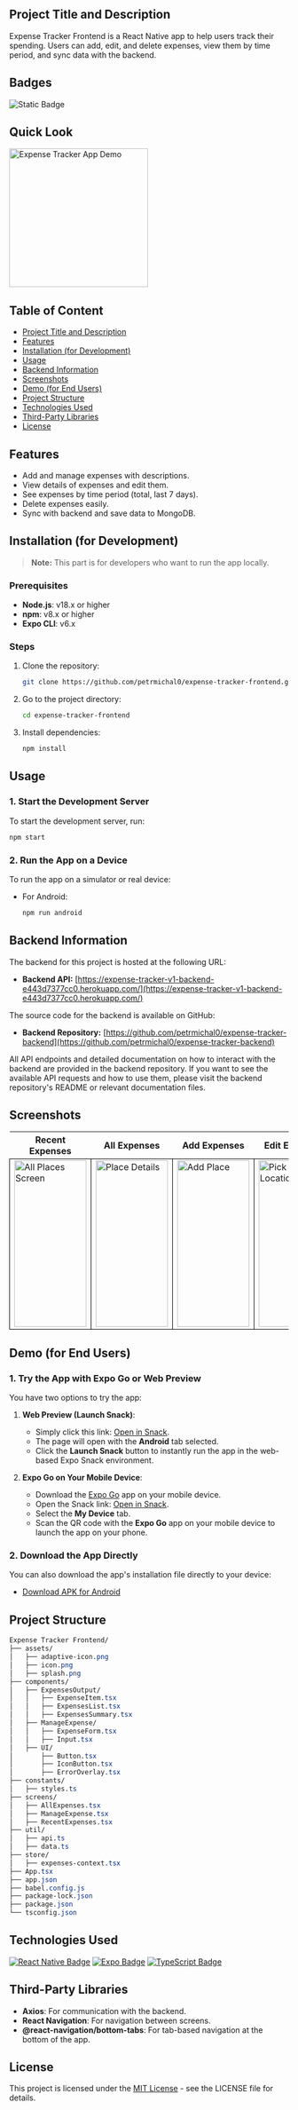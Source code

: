 ## Project Title and Description
Expense Tracker Frontend is a React Native app to help users track their spending. Users can add, edit, and delete expenses, view them by time period, and sync data with the backend.

## Badges
![Static Badge](https://img.shields.io/badge/status-online-brightgreen)

## Quick Look
<img src="https://github.com/user-attachments/assets/b494ee2f-8986-45cc-a705-bafe6ce72082" width="250" alt="Expense Tracker App Demo">

## Table of Content
- [Project Title and Description](#project-title-and-description)
- [Features](#features)
- [Installation (for Development)](#installation-for-development)
- [Usage](#usage)
- [Backend Information](#backend-information)
- [Screenshots](#screenshots)
- [Demo (for End Users)](#demo-for-end-users)
- [Project Structure](#project-structure)
- [Technologies Used](#technologies-used)
- [Third-Party Libraries](#third-party-libraries)
- [License](#license)

## Features
- Add and manage expenses with descriptions.
- View details of expenses and edit them.
- See expenses by time period (total, last 7 days).
- Delete expenses easily.
- Sync with backend and save data to MongoDB.

## Installation (for Development)

> **Note:** This part is for developers who want to run the app locally.

### Prerequisites
- **Node.js**: v18.x or higher
- **npm**: v8.x or higher
- **Expo CLI**: v6.x

### Steps

1. Clone the repository:
    ```bash
    git clone https://github.com/petrmichal0/expense-tracker-frontend.git
    ```

2. Go to the project directory:
    ```bash
    cd expense-tracker-frontend
    ```

3. Install dependencies:
    ```bash
    npm install
    ```

## Usage

### 1. Start the Development Server
To start the development server, run:
```bash
npm start
```

### 2. Run the App on a Device

To run the app on a simulator or real device:

- For Android:
  ```bash
  npm run android
  ```
  
## Backend Information

The backend for this project is hosted at the following URL:

- **Backend API:** [https://expense-tracker-v1-backend-e443d7377cc0.herokuapp.com/](https://expense-tracker-v1-backend-e443d7377cc0.herokuapp.com/)

The source code for the backend is available on GitHub:

- **Backend Repository:** [https://github.com/petrmichal0/expense-tracker-backend](https://github.com/petrmichal0/expense-tracker-backend)

All API endpoints and detailed documentation on how to interact with the backend are provided in the backend repository. If you want to see the available API requests and how to use them, please visit the backend repository's README or relevant documentation files.

## Screenshots

<table>
  <tr>
    <th>Recent Expenses</th>
    <th>All Expenses</th>
    <th>Add Expenses</th>
    <th>Edit Expenses</th>
  </tr>
  <tr>
    <td style="border: 1px solid black;">
  <a href="https://github.com/user-attachments/assets/4a25c2f9-fd00-4a2d-ac3a-12060af635e3" target="_blank">
    <img src="https://github.com/user-attachments/assets/4a25c2f9-fd00-4a2d-ac3a-12060af635e3" width="130" height="300" alt="All Places Screen">
  </a>
</td>
<td style="border: 1px solid black;">
  <a href="https://github.com/user-attachments/assets/223b201f-ffd1-4b1a-b1e4-0e8ce0a9d757" target="_blank">
    <img src="https://github.com/user-attachments/assets/223b201f-ffd1-4b1a-b1e4-0e8ce0a9d757" width="130" height="300" alt="Place Details">
  </a>
</td>
<td style="border: 1px solid black;">
  <a href="https://github.com/user-attachments/assets/59373e37-ff6c-4a96-a00a-e5b9a6324f15" target="_blank">
    <img src="https://github.com/user-attachments/assets/59373e37-ff6c-4a96-a00a-e5b9a6324f15" width="130" height="300" alt="Add Place">
  </a>
</td>
<td style="border: 1px solid black;">
  <a href="https://github.com/user-attachments/assets/e6e9ae57-1c5d-4ff5-851d-f01e249628bb" target="_blank">
    <img src="https://github.com/user-attachments/assets/e6e9ae57-1c5d-4ff5-851d-f01e249628bb" width="130" height="300" alt="Pick a Location">
  </a>
</td>
  </tr>
</table>

## Demo (for End Users)

### 1. Try the App with Expo Go or Web Preview
You have two options to try the app:

1. **Web Preview (Launch Snack)**:
   - Simply click this link: [Open in Snack](https://snack.expo.dev/@petrmichal0/expense-tracker-frontend?platform=android).
   - The page will open with the **Android** tab selected.
   - Click the **Launch Snack** button to instantly run the app in the web-based Expo Snack environment.

2. **Expo Go on Your Mobile Device**:
   - Download the [Expo Go](https://expo.dev/client) app on your mobile device.
   - Open the Snack link: [Open in Snack](https://snack.expo.dev/@petrmichal0/expense-tracker-frontend?platform=android).
   - Select the **My Device** tab.
   - Scan the QR code with the **Expo Go** app on your mobile device to launch the app on your phone.

### 2. Download the App Directly

You can also download the app's installation file directly to your device:

- [Download APK for Android](https://1drv.ms/u/s!Atg7bg8FYV5vpMlGSkbMKrB1X57KTg?e=MdAqMN)

## Project Structure

```css
Expense Tracker Frontend/
├── assets/
│   ├── adaptive-icon.png
│   ├── icon.png
│   ├── splash.png
├── components/
│   ├── ExpensesOutput/
│   │   ├── ExpenseItem.tsx
│   │   ├── ExpensesList.tsx
│   │   ├── ExpensesSummary.tsx
│   ├── ManageExpense/
│   │   ├── ExpenseForm.tsx
│   │   ├── Input.tsx
│   ├── UI/
│       ├── Button.tsx
│       ├── IconButton.tsx
│       ├── ErrorOverlay.tsx
├── constants/
│   ├── styles.ts
├── screens/
│   ├── AllExpenses.tsx
│   ├── ManageExpense.tsx
│   ├── RecentExpenses.tsx
├── util/
│   ├── api.ts
│   ├── data.ts
├── store/
│   ├── expenses-context.tsx
├── App.tsx
├── app.json
├── babel.config.js
├── package-lock.json
├── package.json
└── tsconfig.json
```

## Technologies Used

[![React Native Badge](https://img.shields.io/badge/-React_Native-61DAFB?style=for-the-badge&labelColor=black&logo=react&logoColor=61DAFB)](#)
[![Expo Badge](https://img.shields.io/badge/-Expo-000020?style=for-the-badge&labelColor=black&logo=expo&logoColor=white)](#)
[![TypeScript Badge](https://img.shields.io/badge/-TypeScript-007ACC?style=for-the-badge&labelColor=black&logo=typescript&logoColor=007ACC)](#)

## Third-Party Libraries

- **Axios**: For communication with the backend.
- **React Navigation**: For navigation between screens.
- **@react-navigation/bottom-tabs**: For tab-based navigation at the bottom of the app.

## License

This project is licensed under the [MIT License](https://opensource.org/licenses/MIT) - see the LICENSE file for details.


